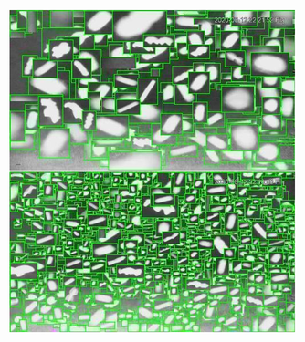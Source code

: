 ![20200612-222002-225007](in/20200612/20200612-222002-225007_0_.jpg)
![20200612-225012-232017](in/20200612/20200612-225012-232017_0_.jpg)
